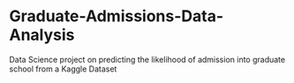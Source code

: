 # Graduate-Admissions-Data-Analysis
 Data Science project on predicting the likelihood of admission into graduate school from a Kaggle Dataset
